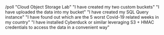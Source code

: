 /poll "Cloud Object Storage Lab" "I have created my two custom buckets" "I have uploaded the data into my bucket" "I have created my SQL Query instance" "I have found out which are the 5 worst Covid-19 related weeks in my country" "I have installed Cyberduck or similar leveraging S3 + HMAC credentials to access the data in a convenient way"
